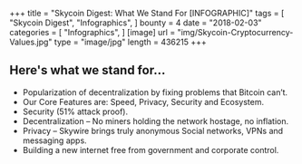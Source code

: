 +++
title = "Skycoin Digest: What We Stand For [INFOGRAPHIC]"
tags = [
    "Skycoin Digest",
    "Infographics",
]
bounty = 4
date = "2018-02-03"
categories = [
    "Infographics",
]
[image]
    url = "img/Skycoin-Cryptocurrency-Values.jpg"
    type = "image/jpg"
    length = 436215
+++

## Here's what we stand for...

  * Popularization of decentralization by fixing problems that Bitcoin can’t.
  * Our Core Features are: Speed, Privacy, Security and Ecosystem.
  * Security (51% attack proof).
  * Decentralization – No miners holding the network hostage, no inflation.
  * Privacy – Skywire brings truly anonymous Social networks, VPNs and messaging apps.
  * Building a new internet free from government and corporate control.
